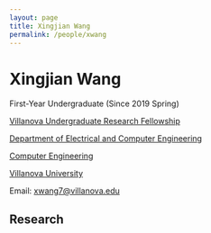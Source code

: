 ```yaml
---
layout: page
title: Xingjian Wang
permalink: /people/xwang
---
```

# Xingjian Wang
First-Year Undergraduate (Since 2019 Spring)

[Villanova Undergraduate Research Fellowship](https://www1.villanova.edu/villanova/provost/crf/undergraduate-research/villanova-undergraduate-research-fellows-vurf.html)

[Department of Electrical and Computer Engineering](https://www1.villanova.edu/villanova/engineering/departments/ece.html)

[Computer Engineering](https://www1.villanova.edu/villanova/engineering/departments/ece/undergrad/bachelors-cpe.html)

[Villanova University](https://www1.villanova.edu/university.html)

Email: <a href="xwang7@villanova.edu">xwang7@villanova.edu</a>
## Research
